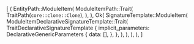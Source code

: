 [
    (
        EntityPath::ModuleItem(
            ModuleItemPath::Trait(
                TraitPath(`core::clone::Clone`),
            ),
        ),
        Ok(
            SignatureTemplate::ModuleItem(
                ModuleItemDeclarativeSignatureTemplate::Trait(
                    TraitDeclarativeSignatureTemplate {
                        implicit_parameters: DeclarativeGenericParameters {
                            data: [],
                        },
                    },
                ),
            ),
        ),
    ),
]